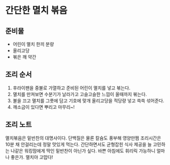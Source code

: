 # 간단한 멸치 볶음 
## 준비물
- 어린이 멸치 한끼 분량
- 올리고당
- 볶은 깨 약간
  

## 조리 순서
1. 후라이팬을 중불로 가열하고 준비된 어린이 멸치를 넣고 볶는다. 
2. 멸치를 만져보면 수분기가 날라가고 고슬고슬한 느낌이 올때까지 볶는다. 
3. 불을 끄고 멸치를 그릇에 담고 기호에 맞개 올리고당을 적당량 넣고 쓱쓱 섞어준다.
4. 깨소금이 있다면 뿌리고 마무리~!

## 조리 노트
멸치볶음은 밑반찬의 대명사이다.
단백질은 물론 칼슘도 풍부해 영양만쩜
조리시간은 10분 채 안걸리는데 정말 맛있게 먹는다.
간단하면서도 균형잡힌 식사 제공을 늘 고민하는 
나같은 워킹맘에게 딱인 밑반찬이 아닌가 싶다.
바쁜 아침에도 휘리릭 가능하니 얼마나 좋은가.
멸치야 고맙다!
